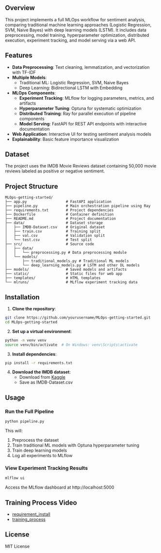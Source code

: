 ## Overview

This project implements a full MLOps workflow for sentiment analysis, comparing traditional machine learning approaches (Logistic Regression, SVM, Naive Bayes) with deep learning models (LSTM). It includes data preprocessing, model training, hyperparameter optimization, distributed execution, experiment tracking, and model serving via a web API.

## Features

- **Data Preprocessing**: Text cleaning, lemmatization, and vectorization with TF-IDF
- **Multiple Models**: 
  - Traditional ML: Logistic Regression, SVM, Naive Bayes
  - Deep Learning: Bidirectional LSTM with Embedding
- **MLOps Components**:
  - **Experiment Tracking**: MLflow for logging parameters, metrics, and artifacts
  - **Hyperparameter Tuning**: Optuna for systematic optimization
  - **Distributed Training**: Ray for parallel execution of pipeline components
  - **Model Serving**: FastAPI for REST API endpoints with interactive documentation
- **Web Application**: Interactive UI for testing sentiment analysis models
- **Explainability**: Basic feature importance visualization

## Dataset

The project uses the IMDB Movie Reviews dataset containing 50,000 movie reviews labeled as positive or negative sentiment.

## Project Structure

```
MLOps-getting-started/
├── app.py                  # FastAPI application
├── pipeline.py             # Main orchestration pipeline using Ray
├── requirements.txt        # Project dependencies
├── Dockerfile              # Container definition
├── README.md               # Project documentation
├── data/                   # Dataset storage
│   ├── IMDB-Dataset.csv    # Original dataset
│   ├── train.csv           # Training split
│   ├── val.csv             # Validation split
│   └── test.csv            # Test split
├── src/                    # Source code
│   ├── data/
│   │   └── preprocessing.py # Data preprocessing module
│   └── models/
│       ├── traditional_models.py # Traditional ML models
│       └── deep_learning_models.py # LSTM and other DL models
├── models/                 # Saved models and artifacts
├── static/                 # Static files for web app
├── templates/              # HTML templates
└── mlruns/                 # MLflow experiment tracking data
```

## Installation

1. **Clone the repository**:
```bash
git clone https://github.com/yourusername/MLOps-getting-started.git
cd MLOps-getting-started
```

2. **Set up a virtual environment**:
```bash
python -m venv venv
source venv/bin/activate  # On Windows: venv\Scripts\activate
```

3. **Install dependencies**:
```bash
pip install -r requirements.txt
```

4. **Download the IMDB dataset**:
   - Download from [Kaggle](https://www.kaggle.com/datasets/lakshmi25npathi/imdb-dataset-of-50k-movie-reviews)
   - Save as IMDB-Dataset.csv

## Usage

### Run the Full Pipeline

```bash
python pipeline.py
```

This will:
1. Preprocess the dataset
2. Train traditional ML models with Optuna hyperparameter tuning
3. Train deep learning models
4. Log all experiments to MLflow

### View Experiment Tracking Results

```bash
mlflow ui
```
Access the MLflow dashboard at http://localhost:5000

## Training Process Video
- [requirement_install](https://drive.google.com/file/d/1PGr70ZtpwLYf5ythldn3ZWU7Hug9rOR4/view?usp=sharing)
- [training_process](https://drive.google.com/file/d/1PGr70ZtpwLYf5ythldn3ZWU7Hug9rOR4/view?usp=sharing)

## License

MIT License
